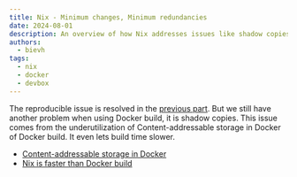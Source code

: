 ```yaml
---
title: Nix - Minimum changes, Minimum redundancies
date: 2024-08-01
description: An overview of how Nix addresses issues like shadow copies in Docker builds, improving build efficiency and speed
authors:
  - bievh
tags:
  - nix
  - docker
  - devbox
---
```


The reproducible issue is resolved in the [previous part](./≈%20Nix%20-%20Build%20the%20same%20thing%20at%20any%20time.md). But we still have another problem when using Docker build, it is shadow copies. This issue comes from the underutilization of Content-addressable storage in Docker of Docker build. It even lets build time slower.

- [Content-addressable storage in Docker](./Content-addressable%20storage%20in%20Docker.md)
- [Nix is faster than Docker build](./Nix%20is%20faster%20than%20Docker%20build.md)

